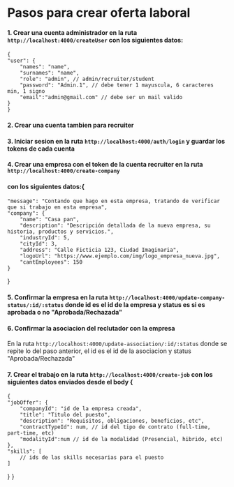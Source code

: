# Pasos para crear oferta laboral

#### 1. Crear una cuenta administrador en la ruta `http://localhost:4000/createUser` con los siguientes datos:

    {
    "user": {
        "names": "name",
        "surnames": "name",
        "role": "admin", // admin/recruiter/student
        "password": "Admin.1", // debe tener 1 mayuscula, 6 caracteres min, 1 signo
        "email":"admin@gmail.com" // debe ser un mail valido
    }
    }

#### 2. Crear una cuenta tambien para recruiter

#### 3. Iniciar sesion en la ruta `http://localhost:4000/auth/login` y guardar los tokens de cada cuenta

#### 4. Crear una empresa con el token de la cuenta recruiter en la ruta `http://localhost:4000/create-company`

#### con los siguientes datos:{

    "message": "Contando que hago en esta empresa, tratando de verificar que si trabajo en esta empresa",
    "company": {
        "name": "Casa pan",
        "description": "Descripción detallada de la nueva empresa, su historia, productos y servicios.",
        "industryId": 5,
        "cityId": 3,
        "address": "Calle Ficticia 123, Ciudad Imaginaria",
        "logoUrl": "https://www.ejemplo.com/img/logo_empresa_nueva.jpg",
        "cantEmployees": 150
    }

}

#### 5. Confirmar la empresa en la ruta `http://localhost:4000/update-company-status/:id/:status` donde id es el id de la empresa y status es si es aprobada o no "Aprobada/Rechazada"

#### 6. Confirmar la asociacion del reclutador con la empresa

En la ruta `http://localhost:4000/update-association/:id/:status` donde se repite lo del paso anterior, el id es el id de la asociacion y status "Aprobada/Rechazada"

#### 7. Crear el trabajo en la ruta `http://localhost:4000/create-job` con los siguientes datos enviados desde el body {

    {
    "jobOffer": {
        "companyId": "id de la empresa creada",
        "title": "Titulo del puesto",
        "description": "Requisitos, obligaciones, beneficios, etc",
        "contractTypeId": num, // id del tipo de contrato (full-time, part-time, etc)
        "modalityId":num // id de la modalidad (Presencial, hibrido, etc)
    },
    "skills": [
        // ids de las skills necesarias para el puesto
    ]

}
}
